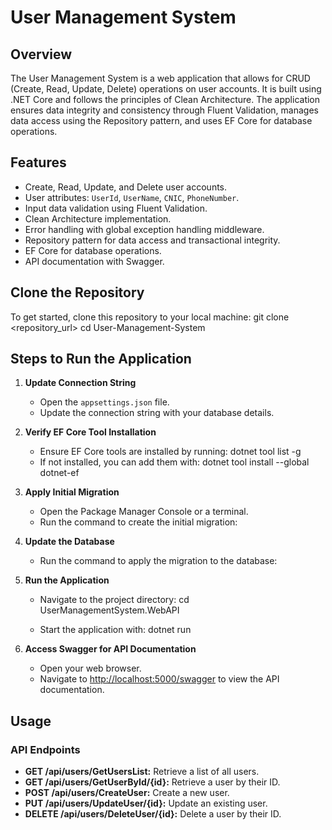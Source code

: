 # User Management System

## Overview

The User Management System is a web application that allows for CRUD (Create, Read, Update, Delete) operations on user accounts. It is built using .NET Core and follows the principles of Clean Architecture. The application ensures data integrity and consistency through Fluent Validation, manages data access using the Repository pattern, and uses EF Core for database operations.

## Features

- Create, Read, Update, and Delete user accounts.
- User attributes: `UserId`, `UserName`, `CNIC`, `PhoneNumber`.
- Input data validation using Fluent Validation.
- Clean Architecture implementation.
- Error handling with global exception handling middleware.
- Repository pattern for data access and transactional integrity.
- EF Core for database operations.
- API documentation with Swagger.

## Clone the Repository
To get started, clone this repository to your local machine:
git clone <repository_url>
cd User-Management-System

## Steps to Run the Application

1. **Update Connection String**
   - Open the `appsettings.json` file.
   - Update the connection string with your database details.

2. **Verify EF Core Tool Installation**
   - Ensure EF Core tools are installed by running:
     dotnet tool list -g
   - If not installed, you can add them with:
     dotnet tool install --global dotnet-ef

3. **Apply Initial Migration**
   - Open the Package Manager Console or a terminal.
   - Run the command to create the initial migration:

4. **Update the Database**
   - Run the command to apply the migration to the database:

5. **Run the Application**
   - Navigate to the project directory:
     cd UserManagementSystem.WebAPI
    
   - Start the application with:
     dotnet run
     

6. **Access Swagger for API Documentation**
   - Open your web browser.
   - Navigate to [http://localhost:5000/swagger](http://localhost:5000/swagger) to view the API documentation.

## Usage

### API Endpoints

- **GET /api/users/GetUsersList:** Retrieve a list of all users.
- **GET /api/users/GetUserById/{id}:** Retrieve a user by their ID.
- **POST /api/users/CreateUser:** Create a new user.
- **PUT /api/users/UpdateUser/{id}:** Update an existing user.
- **DELETE /api/users/DeleteUser/{id}:** Delete a user by their ID.

